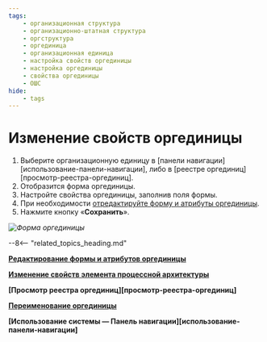 ```yaml
---
tags:
    - организационная структура
    - организационно-штатная структура
    - оргструктура
    - оргединица
    - организационная единица
    - настройка свойств оргединицы
    - настройка оргединицы
    - свойства оргединицы
    - ОШС
hide:
    - tags
---
```


# Изменение свойств оргединицы

1. Выберите организационную единицу в [панели навигации][использование-панели-навигации], либо в [реестре оргединиц][просмотр-реестра-оргединиц].
2. Отобразится форма оргединицы.
3. Настройте свойства оргединицы, заполнив поля формы.
4. При необходимости [отредактируйте форму и атрибуты оргединицы](configuring_organizational_unit_form_and_attributes.md).
5. Нажмите кнопку «**Сохранить**».

*![Форма оргединицы](configuring_organizational_unit_properties.png)*

--8<-- "related_topics_heading.md"

**[Редактирование формы и атрибутов оргединицы](configuring_organizational_unit_form_and_attributes.md)**

**[Изменение свойств элемента процессной архитектуры](configuring_process_entity_properties.md)**

**[Просмотр реестра оргединиц][просмотр-реестра-оргединиц]**

**[Переименование оргединицы](renaming_organizational_unit.md)**

**[Использование системы — Панель навигации][использование-панели-навигации]**